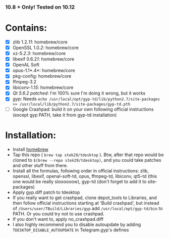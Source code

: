 ### 10.8 + Only! Tested on 10.12

# Contains:
 - [x] zlib 1.2.*11*: homebrew/core
 - [x] OpenSSL 1.0.*2*: homebrew/core 
 - [x] xz-5.*2.3*: homebrew/core
 - [x] libexif 0.6.2*1*: homebrew/core
 - [x] OpenAL Soft
 - [x] opus-1.1*.4*: homebrew/core
 - [x] pkg-config: homebrew/core 
 - [x] ffmpeg-3.2
 - [x] libiconv-1.1*5*: homebrew/core
 - [x] _Qt 5.6.2 patched_: I'm 100% sure I'm doing it wrong, but it works
 - [x] _gyp_: Needs `echo /usr/local/opt/gyp-td/lib/python2.7/site-packages >> /usr/local/lib/python2.7/site-packages/gyp-td.pth`
 - [ ] Google Crashpad: build it on your own following official instructions (except gyp PATH, take it from gyp-td installation)

# Installation:
 - Install [homebrew](https://brew.sh)
 - Tap this repo ( `brew tap stek29/tdesktop` ). Btw, after that repo would be cloned to `$(brew --repo stek29/tdesktop)`, and you could take patches and other stuff from there.
 - Install all the formulas, following order in official instructions:
   zlib, openssl, libexif, openal-soft-td, opus, ffmpeg-td, libiconv, qt5-td (this one would be really sloooooow), gyp-td (don't forget to add it to site-packages)
 - Apply gyp.diff patch to tdesktop
 - If you really want to get crashpad, clone depot\_tools to Libraries, and then follow official instructions starting at 'Build crashpad', but instead of `/Users/user/TBuild/Libraries/gyp` add `/usr/local/opt/gyp-td/bin` to PATH. Or you could try not to use crashpad.
 - If you don't want to, apply no\_crashpad.diff
 - I also highly recommend you to disable autoupdate by adding `TDESKTOP_DISABLE_AUTOUPDATE` in Telegram.gyp's defines
